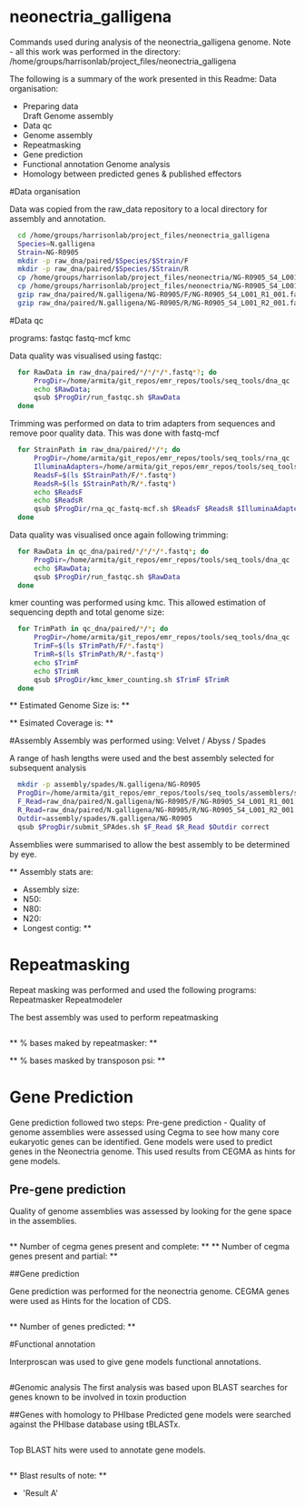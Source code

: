 neonectria_galligena
====================

Commands used during analysis of the neonectria_galligena genome. Note - all this work was performed in the directory: /home/groups/harrisonlab/project_files/neonectria_galligena

The following is a summary of the work presented in this Readme:
Data organisation:
  * Preparing data  
Draft Genome assembly
  * Data qc
  * Genome assembly
  * Repeatmasking
  * Gene prediction
  * Functional annotation
Genome analysis
  * Homology between predicted genes & published effectors


#Data organisation

Data was copied from the raw_data repository to a local directory for assembly
and annotation.

```bash
  cd /home/groups/harrisonlab/project_files/neonectria_galligena
  Species=N.galligena
  Strain=NG-R0905
  mkdir -p raw_dna/paired/$Species/$Strain/F
  mkdir -p raw_dna/paired/$Species/$Strain/R
  cp /home/groups/harrisonlab/project_files/neonectria/NG-R0905_S4_L001_R1_001.fastq raw_dna/paired/$Species/$Strain/F/.
  cp /home/groups/harrisonlab/project_files/neonectria/NG-R0905_S4_L001_R2_001.fastq raw_dna/paired/$Species/$Strain/R/.
  gzip raw_dna/paired/N.galligena/NG-R0905/F/NG-R0905_S4_L001_R1_001.fastq
  gzip raw_dna/paired/N.galligena/NG-R0905/R/NG-R0905_S4_L001_R2_001.fastq
```


#Data qc

programs: fastqc fastq-mcf kmc

Data quality was visualised using fastqc:

```bash
  for RawData in raw_dna/paired/*/*/*/*.fastq*?; do
      ProgDir=/home/armita/git_repos/emr_repos/tools/seq_tools/dna_qc
      echo $RawData;
      qsub $ProgDir/run_fastqc.sh $RawData
  done
```

Trimming was performed on data to trim adapters from sequences and remove poor quality data.
This was done with fastq-mcf


```bash
  for StrainPath in raw_dna/paired/*/*; do
      ProgDir=/home/armita/git_repos/emr_repos/tools/seq_tools/rna_qc
      IlluminaAdapters=/home/armita/git_repos/emr_repos/tools/seq_tools/illumina_full_adapters.fa
      ReadsF=$(ls $StrainPath/F/*.fastq*)
      ReadsR=$(ls $StrainPath/R/*.fastq*)
      echo $ReadsF
      echo $ReadsR
      qsub $ProgDir/rna_qc_fastq-mcf.sh $ReadsF $ReadsR $IlluminaAdapters DNA
  done
```

Data quality was visualised once again following trimming:

```bash
  for RawData in qc_dna/paired/*/*/*/*.fastq*; do
      ProgDir=/home/armita/git_repos/emr_repos/tools/seq_tools/dna_qc
      echo $RawData;
      qsub $ProgDir/run_fastqc.sh $RawData
  done
```


kmer counting was performed using kmc.
This allowed estimation of sequencing depth and total genome size:

```bash
  for TrimPath in qc_dna/paired/*/*; do
      ProgDir=/home/armita/git_repos/emr_repos/tools/seq_tools/dna_qc
      TrimF=$(ls $TrimPath/F/*.fastq*)
      TrimR=$(ls $TrimPath/R/*.fastq*)
      echo $TrimF
      echo $TrimR
      qsub $ProgDir/kmc_kmer_counting.sh $TrimF $TrimR
  done
```

** Estimated Genome Size is: **

** Esimated Coverage is: **

#Assembly
Assembly was performed using: Velvet / Abyss / Spades

A range of hash lengths were used and the best assembly selected for subsequent analysis


```bash
  mkdir -p assembly/spades/N.galligena/NG-R0905
  ProgDir=/home/armita/git_repos/emr_repos/tools/seq_tools/assemblers/spades
  F_Read=raw_dna/paired/N.galligena/NG-R0905/F/NG-R0905_S4_L001_R1_001.fastq.gz
  R_Read=raw_dna/paired/N.galligena/NG-R0905/R/NG-R0905_S4_L001_R2_001.fastq.gz
  Outdir=assembly/spades/N.galligena/NG-R0905
  qsub $ProgDir/submit_SPAdes.sh $F_Read $R_Read $Outdir correct

```

Assemblies were summarised to allow the best assembly to be determined by eye.

** Assembly stats are:
  * Assembly size:
  * N50:
  * N80:
  * N20:
  * Longest contig:
  **

# Repeatmasking

Repeat masking was performed and used the following programs: Repeatmasker Repeatmodeler

The best assembly was used to perform repeatmasking

```bash

```

** % bases maked by repeatmasker: **

** % bases masked by transposon psi: **


# Gene Prediction
Gene prediction followed two steps:
Pre-gene prediction - Quality of genome assemblies were assessed using Cegma to see how many core eukaryotic genes can be identified.
Gene models were used to predict genes in the Neonectria genome. This used results from CEGMA as hints for gene models.

## Pre-gene prediction
Quality of genome assemblies was assessed by looking for the gene space in the assemblies.

```bash

```

** Number of cegma genes present and complete: **
** Number of cegma genes present and partial: **

##Gene prediction

Gene prediction was performed for the neonectria genome.
CEGMA genes were used as Hints for the location of CDS.

```bash

```

** Number of genes predicted: **

#Functional annotation

Interproscan was used to give gene models functional annotations.

```bash

```


#Genomic analysis
The first analysis was based upon BLAST searches for genes known to be involved in toxin production


##Genes with homology to PHIbase
Predicted gene models were searched against the PHIbase database using tBLASTx.

```bash

```

Top BLAST hits were used to annotate gene models.

```bash

```

** Blast results of note: **
  * 'Result A'
